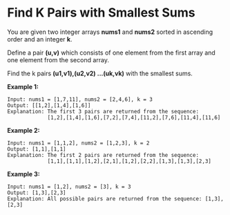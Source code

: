 # Find K Pairs with Smallest Sums

You are given two integer arrays __nums1__ and __nums2__ sorted in ascending order and an integer __k__.

Define a pair __(u,v)__ which consists of one element from the first array and one element from the second array.

Find the k pairs __(u1,v1),(u2,v2) ...(uk,vk)__ with the smallest sums.

__Example 1:__

```pseudo
Input: nums1 = [1,7,11], nums2 = [2,4,6], k = 3
Output: [[1,2],[1,4],[1,6]]
Explanation: The first 3 pairs are returned from the sequence:
             [1,2],[1,4],[1,6],[7,2],[7,4],[11,2],[7,6],[11,4],[11,6]
```

__Example 2:__

```pseudo
Input: nums1 = [1,1,2], nums2 = [1,2,3], k = 2
Output: [1,1],[1,1]
Explanation: The first 2 pairs are returned from the sequence:
             [1,1],[1,1],[1,2],[2,1],[1,2],[2,2],[1,3],[1,3],[2,3]
```

__Example 3:__

```pseudo
Input: nums1 = [1,2], nums2 = [3], k = 3
Output: [1,3],[2,3]
Explanation: All possible pairs are returned from the sequence: [1,3],[2,3]
```
